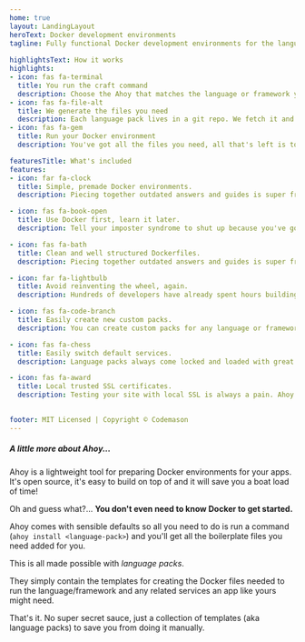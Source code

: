 ```yaml
---
home: true
layout: LandingLayout
heroText: Docker development environments
tagline: Fully functional Docker development environments for the languages and frameworks you love. Plus super easy local trusted SSL certificates. 
 
highlightsText: How it works
highlights:
- icon: fas fa-terminal
  title: You run the craft command
  description: Choose the Ahoy that matches the language or framework your project is using and run the craft command.
- icon: fas fa-file-alt
  title: We generate the files you need
  description: Each language pack lives in a git repo. We fetch it and use it to generate the files your app needs for Docker.
- icon: fas fa-gem
  title: Run your Docker environment
  description: You've got all the files you need, all that's left is to spin up your new Docker development environment.

featuresTitle: What's included
features: 
- icon: far fa-clock
  title: Simple, premade Docker environments.
  description: Piecing together outdated answers and guides is super frustrating. Use a Ahoy to skip all that hassle. Yeah, sure you could do it yourself but is it worth the time?

- icon: fas fa-book-open
  title: Use Docker first, learn it later.
  description: Tell your imposter syndrome to shut up because you've got something else, something rarer. You've got productivity syndrome! With your dev environment up and running, you'll be cranking code in no time.

- icon: fas fa-bath
  title: Clean and well structured Dockerfiles.
  description: Piecing together outdated answers and guides is super frustrating. Use a Ahoy to skip all that hassle. Yeah, sure you could do it yourself but is it worth the time?

- icon: far fa-lightbulb
  title: Avoid reinventing the wheel, again.
  description: Hundreds of developers have already spent hours building out Docker environments for your language/framework. There's no point being the 999th dev to also spend hours creating a Docker dev environment.

- icon: fas fa-code-branch
  title: Easily create new custom packs.
  description: You can create custom packs for any language or framework you want. It's a great way to help fellow developers get their dev environments up and running quickly so they can get to building faster.

- icon: fas fa-chess
  title: Easily switch default services.
  description: Language packs always come locked and loaded with great defaults for whichever language/framework you're using. Most packs will also come with alternative services you can use that might suit you better.

- icon: fas fa-award
  title: Local trusted SSL certificates.
  description: Testing your site with local SSL is always a pain. Ahoy handles all that painful work for you by automatically creating and trusting all the local certificates you need. Currently this feature is MacOS only.  
  

footer: MIT Licensed | Copyright © Codemason
---
```


##### A little more about Ahoy...

Ahoy is a lightweight tool for preparing Docker environments for your apps.
It's open source, it's easy to build on top of and it will save you a boat load of time!
 
Oh and guess what?... **You don't even need to know Docker to get started.**
 
Ahoy comes with sensible defaults so all you need to do is run a command (`ahoy install <language-pack>`) and
you'll get all the boilerplate files you need added for you.

This is all made possible with *language packs*. 

They simply contain the templates for creating the Docker files needed to 
run the language/framework and any related services an app like yours might need.

That's it. No super secret sauce, just a collection of templates (aka language packs) 
to save you from doing it manually.

